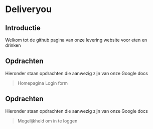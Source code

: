 # Deliveryou 

## Introductie

Welkom tot de github pagina van onze levering website voor eten en drinken

## Opdrachten 

 Hieronder staan opdrachten die aanwezig zijn van onze Google docs
 
 >Homepagina
 >Login form

## Opdrachten 

 Hieronder staan opdrachten die aanwezig zijn van onze Google docs
 
 > Mogelijkheid om in te loggen
 

 
